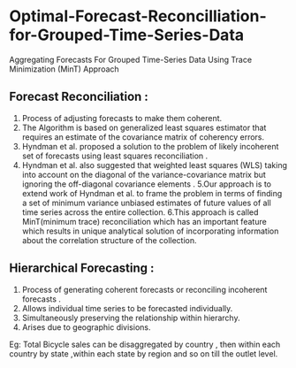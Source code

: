 # Optimal-Forecast-Reconcilliation-for-Grouped-Time-Series-Data
Aggregating Forecasts For Grouped Time-Series Data Using Trace Minimization (MinT) Approach


## Forecast Reconciliation :

1. Process of adjusting forecasts to make them coherent.
2. The Algorithm is based on generalized least squares estimator that requires an
  estimate of the covariance matrix of coherency errors.
3. Hyndman et al. proposed a solution to the problem of likely incoherent set of
  forecasts using least squares reconciliation .
4. Hyndman et al. also suggested that weighted least squares (WLS) taking into account
  on the diagonal of the variance-covariance matrix but ignoring the off-diagonal
  covariance elements .
5.Our approach is to extend work of Hyndman et al. to frame the problem in terms of
  finding a set of minimum variance unbiased estimates of future values of all time
  series across the entire collection.
6.This approach is called MinT(minimum trace) reconciliation which has an
  important feature which results in unique analytical solution of incorporating
  information about the correlation structure of the collection.

## Hierarchical Forecasting :

1. Process of generating coherent forecasts or reconciling incoherent forecasts .
2. Allows individual time series to be forecasted individually.
3. Simultaneously preserving the relationship within hierarchy.
4. Arises due to geographic divisions.

  Eg: Total Bicycle sales can be disaggregated by country , then within each country by
  state ,within each state by region and so on till the outlet level.
